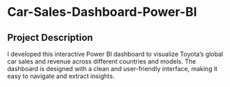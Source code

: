 # Car-Sales-Dashboard-Power-BI
## Project Description
I developed this interactive Power BI dashboard to visualize Toyota’s global car sales and revenue across different countries and models. The dashboard is designed with a clean and user-friendly interface, making it easy to navigate and extract insights.
